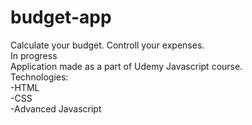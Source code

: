 # budget-app
Calculate your budget. Controll your expenses.  
In progress  
Application made as a part of Udemy Javascript course.  
Technologies:  
-HTML  
-CSS  
-Advanced Javascript
